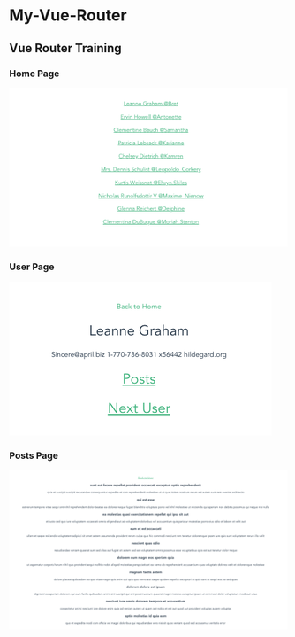 # My-Vue-Router

## Vue Router Training

### Home Page

![Home page](/img/home.png)

### User Page

![User page](/img/user.png)

### Posts Page

![Post page](/img/posts.png)
